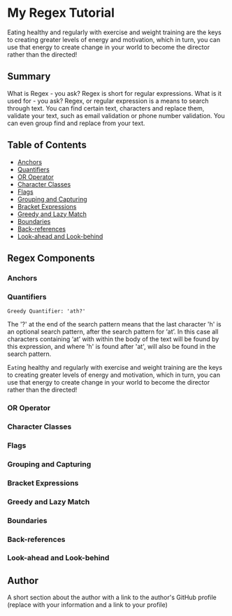 # My Regex Tutorial

Eating healthy and regularly with exercise and weight training are the keys to creating greater levels of energy and motivation, which in turn, you can use that energy to create change in your world to become the director rather than the directed!

## Summary

What is Regex - you ask? Regex is short for regular expressions. What is it used for - you ask? Regex, or regular expression is a means to search through text. You can find certain text, characters and replace them, validate your text, such as email validation or phone number validation. You can even group find and replace from your text.


## Table of Contents

- [Anchors](#anchors)
- [Quantifiers](#quantifiers)
- [OR Operator](#or-operator)
- [Character Classes](#character-classes)
- [Flags](#flags)
- [Grouping and Capturing](#grouping-and-capturing)
- [Bracket Expressions](#bracket-expressions)
- [Greedy and Lazy Match](#greedy-and-lazy-match)
- [Boundaries](#boundaries)
- [Back-references](#back-references)
- [Look-ahead and Look-behind](#look-ahead-and-look-behind)

## Regex Components

### Anchors

### Quantifiers
    Greedy Quantifier: 'ath?'

The '?' at the end of the search pattern means that the last character 'h' is an optional search pattern, after the search pattern for ‘at’. In this case all characters containing ‘at’ with within the body of the text will be found by this expression, and where 'h' is found after 'at', will also be found in the search pattern.

E`at`ing healthy and regularly with exercise and weight training are the keys to creating greater levels of energy and motivation, which in turn, you can use that energy to create change in your world to become the director rather than the directed!


### OR Operator

### Character Classes

### Flags

### Grouping and Capturing

### Bracket Expressions

### Greedy and Lazy Match

### Boundaries

### Back-references

### Look-ahead and Look-behind

## Author

A short section about the author with a link to the author's GitHub profile (replace with your information and a link to your profile)
